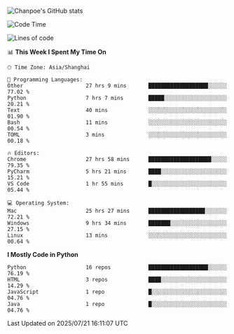 ![Chanpoe's GitHub stats](https://github-readme-stats.vercel.app/api?username=Chanpoe&show_icons=true&count_private=true&theme=cobalt)

<!--START_SECTION:waka-->
![Code Time](http://img.shields.io/badge/Code%20Time-713%20hrs%2037%20mins-blue)

![Lines of code](https://img.shields.io/badge/From%20Hello%20World%20I%27ve%20Written-1.7%20million%20lines%20of%20code-blue)

📊 **This Week I Spent My Time On** 

```text
🕑︎ Time Zone: Asia/Shanghai

💬 Programming Languages: 
Other                    27 hrs 9 mins       ███████████████████░░░░░░   77.02 % 
Python                   7 hrs 7 mins        █████░░░░░░░░░░░░░░░░░░░░   20.21 % 
Text                     40 mins             ░░░░░░░░░░░░░░░░░░░░░░░░░   01.90 % 
Bash                     11 mins             ░░░░░░░░░░░░░░░░░░░░░░░░░   00.54 % 
TOML                     3 mins              ░░░░░░░░░░░░░░░░░░░░░░░░░   00.18 % 

🔥 Editors: 
Chrome                   27 hrs 58 mins      ████████████████████░░░░░   79.35 % 
PyCharm                  5 hrs 21 mins       ████░░░░░░░░░░░░░░░░░░░░░   15.21 % 
VS Code                  1 hr 55 mins        █░░░░░░░░░░░░░░░░░░░░░░░░   05.44 % 

💻 Operating System: 
Mac                      25 hrs 27 mins      ██████████████████░░░░░░░   72.21 % 
Windows                  9 hrs 34 mins       ███████░░░░░░░░░░░░░░░░░░   27.15 % 
Linux                    13 mins             ░░░░░░░░░░░░░░░░░░░░░░░░░   00.64 % 
```

**I Mostly Code in Python** 

```text
Python                   16 repos            ███████████████████░░░░░░   76.19 % 
HTML                     3 repos             ████░░░░░░░░░░░░░░░░░░░░░   14.29 % 
JavaScript               1 repo              █░░░░░░░░░░░░░░░░░░░░░░░░   04.76 % 
Java                     1 repo              █░░░░░░░░░░░░░░░░░░░░░░░░   04.76 % 
```




 Last Updated on 2025/07/21 16:11:07 UTC
<!--END_SECTION:waka-->

